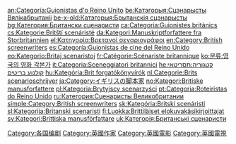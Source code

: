 [an:Categoría:Guionistas d'o Reino Unito](https://zh.wikipedia.org/wiki/an:Categoría:Guionistas_d'o_Reino_Unito "wikilink") [be:Катэгорыя:Сцэнарысты Вялікабрытаніі](https://zh.wikipedia.org/wiki/be:Катэгорыя:Сцэнарысты_Вялікабрытаніі "wikilink") [be-x-old:Катэгорыя:Брытанскія сцэнарысты](https://zh.wikipedia.org/wiki/be-x-old:Катэгорыя:Брытанскія_сцэнарысты "wikilink") [bg:Категория:Британски сценаристи](https://zh.wikipedia.org/wiki/bg:Категория:Британски_сценаристи "wikilink") [ca:Categoria:Guionistes britànics](https://zh.wikipedia.org/wiki/ca:Categoria:Guionistes_britànics "wikilink") [cs:Kategorie:Britští scenáristé](https://zh.wikipedia.org/wiki/cs:Kategorie:Britští_scenáristé "wikilink") [da:Kategori:Manuskriptforfattere fra Storbritannien](https://zh.wikipedia.org/wiki/da:Kategori:Manuskriptforfattere_fra_Storbritannien "wikilink") [el:Κατηγορία:Βρετανοί σεναριογράφοι](https://zh.wikipedia.org/wiki/el:Κατηγορία:Βρετανοί_σεναριογράφοι "wikilink") [en:Category:British screenwriters](https://zh.wikipedia.org/wiki/en:Category:British_screenwriters "wikilink") [es:Categoría:Guionistas de cine del Reino Unido](https://zh.wikipedia.org/wiki/es:Categoría:Guionistas_de_cine_del_Reino_Unido "wikilink") [eo:Kategorio:Britaj scenaristoj](https://zh.wikipedia.org/wiki/eo:Kategorio:Britaj_scenaristoj "wikilink") [fr:Catégorie:Scénariste britannique](https://zh.wikipedia.org/wiki/fr:Catégorie:Scénariste_britannique "wikilink") [ko:분류:영국의 영화 각본가](https://zh.wikipedia.org/wiki/ko:분류:영국의_영화_각본가 "wikilink") [it:Categoria:Sceneggiatori britannici](https://zh.wikipedia.org/wiki/it:Categoria:Sceneggiatori_britannici "wikilink") [he:קטגוריה:תסריטאי קולנוע בריטים](https://zh.wikipedia.org/wiki/he:קטגוריה:תסריטאי_קולנוע_בריטים "wikilink") [hu:Kategória:Brit forgatókönyvírók](https://zh.wikipedia.org/wiki/hu:Kategória:Brit_forgatókönyvírók "wikilink") [nl:Categorie:Brits scenarioschrijver](https://zh.wikipedia.org/wiki/nl:Categorie:Brits_scenarioschrijver "wikilink") [ja:Category:イギリスの脚本家](https://zh.wikipedia.org/wiki/ja:Category:イギリスの脚本家 "wikilink") [no:Kategori:Britiske manusforfattere](https://zh.wikipedia.org/wiki/no:Kategori:Britiske_manusforfattere "wikilink") [pl:Kategoria:Brytyjscy scenarzyści](https://zh.wikipedia.org/wiki/pl:Kategoria:Brytyjscy_scenarzyści "wikilink") [pt:Categoria:Roteiristas do Reino Unido](https://zh.wikipedia.org/wiki/pt:Categoria:Roteiristas_do_Reino_Unido "wikilink") [ru:Категория:Сценаристы Великобритании](https://zh.wikipedia.org/wiki/ru:Категория:Сценаристы_Великобритании "wikilink") [simple:Category:British screenwriters](https://zh.wikipedia.org/wiki/simple:Category:British_screenwriters "wikilink") [sk:Kategória:Britskí scenáristi](https://zh.wikipedia.org/wiki/sk:Kategória:Britskí_scenáristi "wikilink") [sl:Kategorija:Britanski scenaristi](https://zh.wikipedia.org/wiki/sl:Kategorija:Britanski_scenaristi "wikilink") [fi:Luokka:Brittiläiset elokuvakäsikirjoittajat](https://zh.wikipedia.org/wiki/fi:Luokka:Brittiläiset_elokuvakäsikirjoittajat "wikilink") [sv:Kategori:Brittiska manusförfattare](https://zh.wikipedia.org/wiki/sv:Kategori:Brittiska_manusförfattare "wikilink") [uk:Категорія:Британські сценаристи](https://zh.wikipedia.org/wiki/uk:Категорія:Британські_сценаристи "wikilink")

[Category:各国编剧](https://zh.wikipedia.org/wiki/Category:各国编剧 "wikilink") [Category:英國作家](https://zh.wikipedia.org/wiki/Category:英國作家 "wikilink") [Category:英國電影](https://zh.wikipedia.org/wiki/Category:英國電影 "wikilink") [Category:英國電視](https://zh.wikipedia.org/wiki/Category:英國電視 "wikilink")